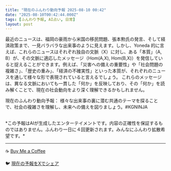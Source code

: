 ```yaml
---
title: "現在のふんわり動向予報 2025-08-10 00:42"
date: "2025-08-10T00:42:44.000Z"
tags: [ふんわり予報, AI占い, 日常]
layout: post
---
```


最近のニュースは、福岡の豪雨から米国の移民問題、張本勲氏の発言、そして経済政策まで、一見バラバラな出来事のように見えます。しかし、Yoneda 的に言えば、これらのニュースはそれぞれ独自の文脈（X）に対し、ある「本質」（A, B）が、その文脈に適応したメッセージ（Hom(A,X), Hom(B,X)）を発信していると捉えることができます。例えば、「災害への備えの重要性」や「社会問題の複雑さ」、「歴史の重み」、「経済の不確実性」といった本質が、それぞれのニュースを通して様々な形で表現されていると言えるでしょう。  これらのメッセージは、異なる文脈においても一貫した「何か」を反映しており、その「何か」を読み解くことで、現在の社会動向をより深く理解できるかもしれません。


現在のふんわり動向予報：
様々な出来事の裏に潜む共通のテーマを探ることで、社会の複雑さを理解し、未来への備えを図りましょう。#KGNINJA

<br>
*この予報はAIが生成したエンターテイメントです。内容の正確性を保証するものではありません。ふんわり一日に４回更新されます。みんなにふんわり拡散希望です。*

---
☕️ [Buy Me a Coffee](https://www.buymeacoffee.com/kgninja)

🐦 [現在の予報をXでシェア](https://twitter.com/intent/tweet?text=%E7%8F%BE%E5%9C%A8%E3%81%AE%E3%81%B5%E3%82%93%E3%82%8F%E3%82%8A%E4%BA%88%E5%A0%B1%3A%20%E3%80%8C%E6%9C%80%E8%BF%91%E3%81%AE%E3%83%8B%E3%83%A5%E3%83%BC%E3%82%B9%E3%81%AF%E3%80%81%E7%A6%8F%E5%B2%A1%E3%81%AE%E8%B1%AA%E9%9B%A8%E3%81%8B%E3%82%89%E7%B1%B3%E5%9B%BD%E3%81%AE%E7%A7%BB%E6%B0%91%E5%95%8F%E9%A1%8C%E3%80%81%E5%BC%B5%E6%9C%AC%E5%8B%B2%E6%B0%8F%E3%81%AE%E7%99%BA%E8%A8%80%E3%80%81%E3%81%9D%E3%81%97%E3%81%A6%E7%B5%8C%E6%B8%88%E6%94%BF%E7%AD%96%E3%81%BE%E3%81%A7%E3%80%81%E4%B8%80%E8%A6%8B%E3%83%90%E3%83%A9%E3%83%90%E3%83%A9%E3%81%AA%E5%87%BA%E6%9D%A5%E4%BA%8B%E3%81%AE%E3%82%88%E3%81%86%E3%81%AB%E8%A6%8B%E3%81%88%E3%81%BE%E3%81%99%E3%80%82%E3%80%8D%23KGNINJA%20%E7%B6%9A%E3%81%8D%E3%81%AF%E3%83%96%E3%83%AD%E3%82%B0%E3%81%A7%EF%BC%81%F0%9F%91%87&url=https%3A%2F%2Fkg-ninja.github.io%2FFunwariyoso%2F)
